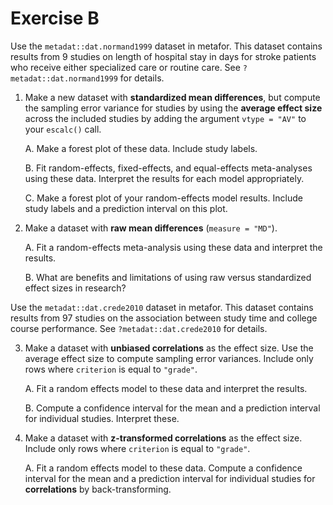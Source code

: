 # Exercise B

Use the `metadat::dat.normand1999` dataset in metafor. 
This dataset contains results from 9 studies on length of 
hospital stay in days for stroke patients who receive
either specialized care or routine care.
See `?metadat::dat.normand1999` for details.
      
1. Make a new dataset with **standardized mean differences**, but compute the
   sampling error variance for studies by using the **average effect size** 
   across the included studies by adding the argument `vtype = "AV"` to your 
   `escalc()` call. 
   
   A. Make a forest plot of these data. Include study labels.
   
   B. Fit random-effects, fixed-effects, and equal-effects meta-analyses 
      using these data. Interpret the results for each model appropriately.
   
   C. Make a forest plot of your random-effects model results.
      Include study labels and a prediction interval on this plot.
      
2. Make a dataset with **raw mean differences** (`measure = "MD"`).

   A. Fit a random-effects meta-analysis using these data and interpret 
      the results.
    
   B. What are benefits and limitations of using raw versus standardized effect
      sizes in research?
      

Use the `metadat::dat.crede2010` dataset in metafor. 
This dataset contains results from 97 studies on the 
association between study time and college course performance.
See `?metadat::dat.crede2010` for details.

3. Make a dataset with **unbiased correlations** as the effect size.
   Use the average effect size to compute sampling error variances.
   Include only rows where `criterion` is equal to `"grade"`.
   
   A. Fit a random effects model to these data and interpret the results.
   
   B. Compute a confidence interval for the mean and a prediction interval
      for individual studies. Interpret these.

4. Make a dataset with **z-transformed correlations** as the effect size.
   Include only rows where `criterion` is equal to `"grade"`.
   
   A. Fit a random effects model to these data.
      Compute a confidence interval for the mean and a prediction interval
      for individual studies for **correlations** by back-transforming.
      